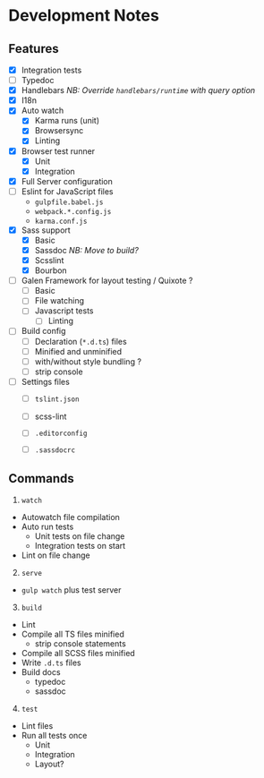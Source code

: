Development Notes
===

## Features

- [X] Integration tests
- [ ] Typedoc
- [X] Handlebars _NB: Override `handlebars/runtime` with query option_
- [X] I18n
- [X] Auto watch
  - [X] Karma runs (unit)
  - [X] Browsersync
  - [X] Linting
- [X] Browser test runner
  - [X] Unit
  - [X] Integration
- [X] Full Server configuration
- [ ] Eslint for JavaScript files
  - `gulpfile.babel.js`
  - `webpack.*.config.js`
  - `karma.conf.js`
- [X] Sass support
  - [X] Basic
  - [X] Sassdoc _NB: Move to build?_
  - [X] Scsslint
  - [X] Bourbon
- [ ] Galen Framework for layout testing / Quixote ?
  - [ ] Basic
  - [ ] File watching
  - [ ] Javascript tests
    - [ ] Linting
- [ ] Build config
  - [ ] Declaration (`*.d.ts`) files
  - [ ] Minified and unminified
  - [ ] with/without style bundling ?
  - [ ] strip console
- [ ] Settings files
  - [ ] `tslint.json`
  - [ ] scss-lint
  - [ ] `.editorconfig`
  - [ ] `.sassdocrc`


## Commands

1. `watch`
  * Autowatch file compilation
  * Auto run tests
    * Unit tests on file change
    * Integration tests on start
  * Lint on file change
2. `serve`
  * `gulp watch` plus test server
3. `build`
  * Lint
  * Compile all TS files minified
    * strip console statements
  * Compile all SCSS files minified
  * Write `.d.ts` files
  * Build docs
    * typedoc
    * sassdoc
4. `test`
  * Lint files
  * Run all tests once
    * Unit
    * Integration
    * Layout?

